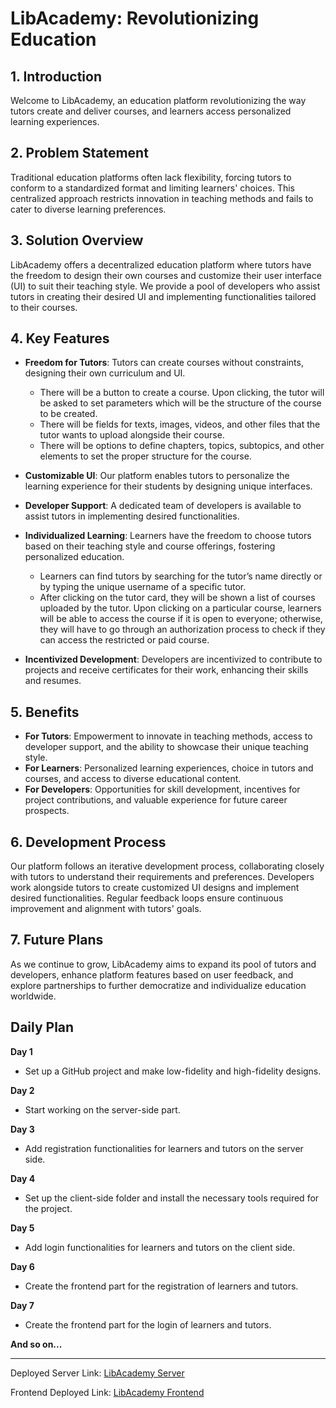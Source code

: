 # LibAcademy: Revolutionizing Education

## 1. Introduction

Welcome to LibAcademy, an education platform revolutionizing the way tutors create and deliver courses, and learners access personalized learning experiences.

## 2. Problem Statement

Traditional education platforms often lack flexibility, forcing tutors to conform to a standardized format and limiting learners' choices. This centralized approach restricts innovation in teaching methods and fails to cater to diverse learning preferences.

## 3. Solution Overview

LibAcademy offers a decentralized education platform where tutors have the freedom to design their own courses and customize their user interface (UI) to suit their teaching style. We provide a pool of developers who assist tutors in creating their desired UI and implementing functionalities tailored to their courses.

## 4. Key Features

- **Freedom for Tutors**: Tutors can create courses without constraints, designing their own curriculum and UI.
  - There will be a button to create a course. Upon clicking, the tutor will be asked to set parameters which will be the structure of the course to be created.
  - There will be fields for texts, images, videos, and other files that the tutor wants to upload alongside their course.
  - There will be options to define chapters, topics, subtopics, and other elements to set the proper structure for the course.

- **Customizable UI**: Our platform enables tutors to personalize the learning experience for their students by designing unique interfaces.

- **Developer Support**: A dedicated team of developers is available to assist tutors in implementing desired functionalities.

- **Individualized Learning**: Learners have the freedom to choose tutors based on their teaching style and course offerings, fostering personalized education.
  - Learners can find tutors by searching for the tutor’s name directly or by typing the unique username of a specific tutor.
  - After clicking on the tutor card, they will be shown a list of courses uploaded by the tutor. Upon clicking on a particular course, learners will be able to access the course if it is open to everyone; otherwise, they will have to go through an authorization process to check if they can access the restricted or paid course.

- **Incentivized Development**: Developers are incentivized to contribute to projects and receive certificates for their work, enhancing their skills and resumes.

## 5. Benefits

- **For Tutors**: Empowerment to innovate in teaching methods, access to developer support, and the ability to showcase their unique teaching style.
- **For Learners**: Personalized learning experiences, choice in tutors and courses, and access to diverse educational content.
- **For Developers**: Opportunities for skill development, incentives for project contributions, and valuable experience for future career prospects.

## 6. Development Process

Our platform follows an iterative development process, collaborating closely with tutors to understand their requirements and preferences. Developers work alongside tutors to create customized UI designs and implement desired functionalities. Regular feedback loops ensure continuous improvement and alignment with tutors' goals.

## 7. Future Plans

As we continue to grow, LibAcademy aims to expand its pool of tutors and developers, enhance platform features based on user feedback, and explore partnerships to further democratize and individualize education worldwide.

## Daily Plan

**Day 1**
- Set up a GitHub project and make low-fidelity and high-fidelity designs.

**Day 2**
- Start working on the server-side part.

**Day 3**
- Add registration functionalities for learners and tutors on the server side.

**Day 4**
- Set up the client-side folder and install the necessary tools required for the project.

**Day 5**
- Add login functionalities for learners and tutors on the client side.

**Day 6**
- Create the frontend part for the registration of learners and tutors.

**Day 7**
- Create the frontend part for the login of learners and tutors.

**And so on...**

---

Deployed Server Link: [LibAcademy Server](https://s47-nayan-capstone-libacademy-7yf9.onrender.com)

Frontend Deployed Link: [LibAcademy Frontend](https://libacademy.netlify.app/)
